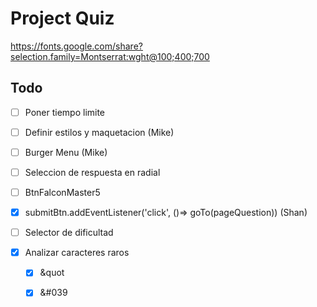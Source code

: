 # Project Quiz

https://fonts.google.com/share?selection.family=Montserrat:wght@100;400;700

## Todo

- [ ] Poner tiempo limite

- [ ] Definir estilos y maquetacion (Mike)

- [ ] Burger Menu (Mike)

- [ ] Seleccion de respuesta en radial

- [ ] BtnFalconMaster5

- [X] submitBtn.addEventListener('click', ()=> goTo(pageQuestion)) (Shan)

- [ ] Selector de dificultad

- [X] Analizar caracteres raros

    - [X] &quot

    - [X] &#039